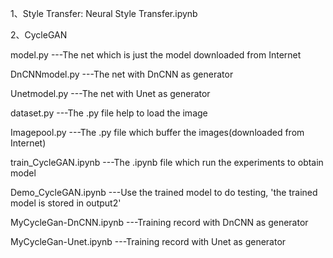1、Style Transfer: Neural Style Transfer.ipynb

2、CycleGAN

model.py         ---The net which is just the model downloaded from Internet

DnCNNmodel.py    ---The net with DnCNN as generator

Unetmodel.py     ---The net with Unet as generator

dataset.py       ---The .py file help to load the image

Imagepool.py    ---The .py file which buffer the images(downloaded from Internet)

train_CycleGAN.ipynb ---The .ipynb file which run the experiments to obtain model

Demo_CycleGAN.ipynb    ---Use the trained model to do testing, 'the trained model is stored in output2'

MyCycleGan-DnCNN.ipynb ---Training record with DnCNN as generator

MyCycleGan-Unet.ipynb  ---Training record with Unet as generator
